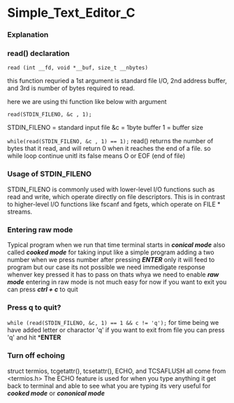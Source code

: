 # Simple_Text_Editor_C

### Explanation

### read() declaration 

`read (int __fd, void *__buf, size_t __nbytes)`

this function requried a 1st argument is standard file I/O, 2nd address buffer, and 3rd is number of bytes 
required to read.

here we are using thi function like below with argument

`read(STDIN_FILENO, &c , 1);`

STDIN_FILENO = standard input file
&c = 1byte buffer 
1 = buffer size

`while(read(STDIN_FILENO, &c , 1) == 1);`
read() returns the number of bytes that it read, and will return 0 when it reaches the end of a file.
so while loop continue unitl its false means O or EOF (end of file)

### Usage of STDIN_FILENO
STDIN_FILENO is commonly used with lower-level I/O functions such as read and write, which operate directly on file descriptors. This is in contrast to higher-level I/O functions like fscanf and fgets, which operate on FILE * streams.


### Entering raw mode

Typical program when we run that time terminal starts in ***conical mode*** also called ***cooked mode*** for taking input like a simple program adding a two number when we press number after pressing ***ENTER*** only it will feed to program but our case its not possible 
we need immedigate response whenver key pressed it has to pass on thats whya we need to enable
***raw mode*** entering in raw mode is not much easy for now if you want to exit you can press
***ctrl + c*** to quit


### Press q to quit?

` while (read(STDIN_FILENO, &c, 1) == 1 && c != 'q'); `
for time being we have added letter or charactor 'q' if you want to exit from file you can press 'q' and hit ***ENTER** 

### Turn off echoing

struct termios, tcgetattr(), tcsetattr(), ECHO, and TCSAFLUSH all come from <termios.h> 
The ECHO feature is used for when you type anything it get back to terminal and able to see what you are typing
its very useful for ***cooked mode*** or ***cononical mode***